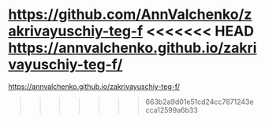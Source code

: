https://github.com/AnnValchenko/zakrivayuschiy-teg-f
<<<<<<< HEAD
https://annvalchenko.github.io/zakrivayuschiy-teg-f/
=======
https://annvalchenko.github.io/zakrivayuschiy-teg-f/
>>>>>>> 663b2a9d01e51cd24cc7871243ecca12599a6b33
